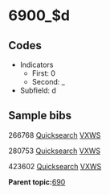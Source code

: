 # 6900\_$d

## Codes

-   Indicators
    -   First: 0
    -   Second: \_
-   Subfield: d

## Sample bibs

266768 [Quicksearch](https://search.library.yale.edu/catalog/266768) [VXWS](http://prodorbis.library.yale.edu:7014/vxws/GetHoldingsService?bibId=266768)

280753 [Quicksearch](https://search.library.yale.edu/catalog/280753) [VXWS](http://prodorbis.library.yale.edu:7014/vxws/GetHoldingsService?bibId=280753)

423602 [Quicksearch](https://search.library.yale.edu/catalog/423602) [VXWS](http://prodorbis.library.yale.edu:7014/vxws/GetHoldingsService?bibId=423602)

**Parent topic:**[690](../../tags/690/690.md)

